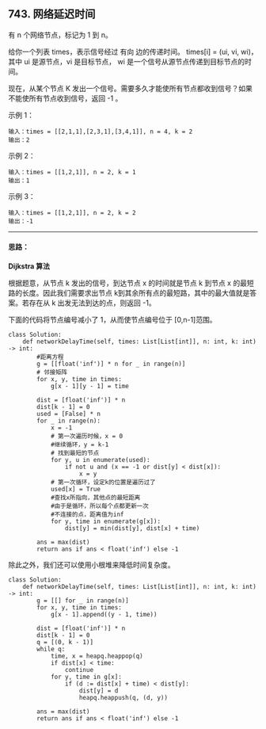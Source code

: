 ## 743. 网络延迟时间
有 n 个网络节点，标记为 1 到 n。

给你一个列表 times，表示信号经过 有向 边的传递时间。 times[i] = (ui, vi, wi)，其中 ui 是源节点，vi 是目标节点， wi 是一个信号从源节点传递到目标节点的时间。

现在，从某个节点 K 发出一个信号。需要多久才能使所有节点都收到信号？如果不能使所有节点收到信号，返回 -1 。

 

示例 1：


```
输入：times = [[2,1,1],[2,3,1],[3,4,1]], n = 4, k = 2
输出：2
```
示例 2：
```
输入：times = [[1,2,1]], n = 2, k = 1
输出：1
```
示例 3：
```
输入：times = [[1,2,1]], n = 2, k = 2
输出：-1
```

***
#### 思路：
**Dijkstra 算法**

根据题意，从节点 k 发出的信号，到达节点 x 的时间就是节点 k 到节点 x 的最短路的长度。因此我们需要求出节点 k到其余所有点的最短路，其中的最大值就是答案。若存在从 k 出发无法到达的点，则返回 -1。

下面的代码将节点编号减小了 1，从而使节点编号位于 [0,n-1]范围。
```
class Solution:
    def networkDelayTime(self, times: List[List[int]], n: int, k: int) -> int:
        #距离方程
        g = [[float('inf')] * n for _ in range(n)]
        # 邻接矩阵
        for x, y, time in times:
            g[x - 1][y - 1] = time

        dist = [float('inf')] * n
        dist[k - 1] = 0
        used = [False] * n
        for _ in range(n):
            x = -1
            # 第一次遍历时候，x = 0
            #继续循环，y = k-1
            # 找到最短的节点
            for y, u in enumerate(used):
                if not u and (x == -1 or dist[y] < dist[x]):
                    x = y
            # 第一次循环，设定k的位置是遍历过了
            used[x] = True
            #查找x所指向，其他点的最短距离
            #由于是循环，所以每个点都更新一次
            #不连接的点，距离值为inf
            for y, time in enumerate(g[x]):
                dist[y] = min(dist[y], dist[x] + time)

        ans = max(dist)
        return ans if ans < float('inf') else -1

```

除此之外，我们还可以使用小根堆来降低时间复杂度。
```
class Solution:
    def networkDelayTime(self, times: List[List[int]], n: int, k: int) -> int:
        g = [[] for _ in range(n)]
        for x, y, time in times:
            g[x - 1].append((y - 1, time))

        dist = [float('inf')] * n
        dist[k - 1] = 0
        q = [(0, k - 1)]
        while q:
            time, x = heapq.heappop(q)
            if dist[x] < time:
                continue
            for y, time in g[x]:
                if (d := dist[x] + time) < dist[y]:
                    dist[y] = d
                    heapq.heappush(q, (d, y))

        ans = max(dist)
        return ans if ans < float('inf') else -1
```
